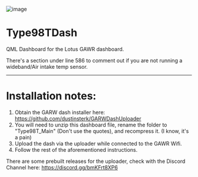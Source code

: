 ![image](https://github.com/user-attachments/assets/ba654bf6-703d-4201-827a-5ebbf28f16c3)

# Type98TDash

 QML Dashboard for the Lotus GAWR dashboard.

 There's a section under line 586 to comment out if you are not running a wideband/Air intake temp sensor.

---

# Installation notes:

1) Obtain the GARW dash installer here: https://github.com/dustinsterk/GARWDashUploader
2) You will need to unzip this dashboard file, rename the folder to "Type98T_Main" (Don't use the quotes), and recompress it. (I know, it's a pain)
3) Upload the dash via the uploader while connected to the GAWR Wifi.
4) Follow the rest of the aforementioned instructions.

There are some prebuilt releases for the uploader, check with the Discord Channel here: https://discord.gg/bmKFrt8XP6

